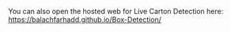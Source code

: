 You can also open the hosted web for Live Carton Detection here:  https://balachfarhadd.github.io/Box-Detection/

